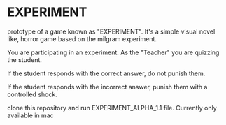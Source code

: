 # EXPERIMENT
prototype of a game known as "EXPERIMENT". It's a simple visual novel like, horror game based on the milgram experiment. 

You are participating in an experiment. As the "Teacher" you are quizzing the student. 

If the student responds with the correct answer, do not punish them.

If the student responds with the incorrect answer, punish them with a controlled shock.



clone this repository and run EXPERIMENT_ALPHA_1.1 file. Currently only available in mac
